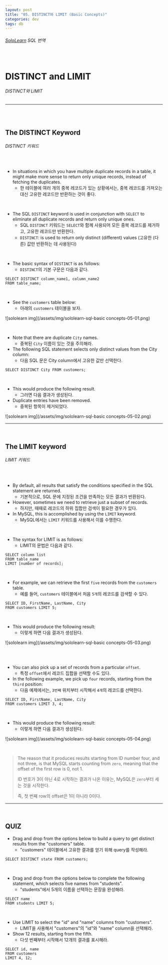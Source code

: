 ```yaml
---
layout: post
title: "05. DISTINCT와 LIMIT (Basic Concepts)"
categories: dev
tags: db
---
```


###### [SoloLearn](https://www.sololearn.com/) SQL 번역

<br>

# DISTINCT and LIMIT

###### DISTINCT와 LIMIT

------

<br>

<br>

## The DISTINCT Keyword

###### DISTINCT 키워드

<br>

- In situations in which you have multiple duplicate records in a table, it might make more sense to return only unique records, instead of fetching the duplicates.
  - 한 테이블에 여러 개의 중복 레코드가 있는 상황에서는, 중복 레코드를 가져오는 대신 고유한 레코드만 반환하는 것이 좋다.

<br>

- The SQL `DISTINCT` keyword is used in conjunction with `SELECT` to eliminate all duplicate records and return only unique ones.
  - SQL `DISTINCT` 키워드는 `SELECT`와 함께 사용되어 모든 중복 레코드를 제거하고, 고유한 레코드만 반환한다.
  - `DISTINCT`: is used to return only distinct (different) values (고유한 (다른) 값만 반환하는 데 사용된다)

<br>

- The basic syntax of `DISTINCT` is as follows:
  - `DISTINCT`의 기본 구문은 다음과 같다.

```mysql
SELECT DISTINCT column_name1, column_name2
FROM table_name;
```

<br>

- See the `customers` table below:
  - 아래의 `customers` 테이블을 보자.

![sololearn img](/assets/img/sololearn-sql-basic concepts-05-01.png)

<br>

- Note that there are duplicate `City` names.
  - 중복된 `City` 이름이 있는 것을 주의해라.
- The following SQL statement selects only distinct values from the City column:
  - 다음 SQL 문은 City column에서 고유한 값만 선택한다.

```mysql
SELECT DISTINCT City FROM customers;
```

<br>

- This would produce the following result.
  - 그러면 다음 결과가 생성된다.
- Duplicate entries have been removed.
  - 중복된 항목이 제거되었다.

![sololearn img](/assets/img/sololearn-sql-basic concepts-05-02.png)

------

<br>

## The LIMIT keyword

###### LIMIT 키워드

<br>

- By default, all results that satisfy the conditions specified in the SQL statement are returned.
  - 기본적으로, SQL 문에 지정된 조건을 만족하는 모든 결과가 반환된다.
- However, sometimes we need to retrieve just a subset of records.
  - 하지만, 때때로 레코드의 하위 집합만 검색이 필요한 경우가 있다.
- In MySQL, this is accomplished by using the `LIMIT` keyword.
  - MySQL에서는 `LIMIT` 키워드를 사용해서 이를 수행한다.

<br>

- The syntax for LIMIT is as follows:
  - LIMIT의 문법은 다음과 같다.

```mysql
SELECT column list
FROM table_name
LIMIT [number of records];
```

<br>

- For example, we can retrieve the first `five` records from the `customers` table.
  - 예를 들어, `customers` 테이블에서 처음 `5개`의 레코드를 검색할 수 있다.

```mysql
SELECT ID, FirstName, LastName, City
FROM customers LIMIT 5;
```

<br>

- This would produce the following result:
  - 이렇게 하면 다음 결과가 생성된다.

![sololearn img](/assets/img/sololearn-sql-basic concepts-05-03.png)

<br>

<br>

- You can also pick up a set of records from a particular `offset`.
  - 특정 `offset`에서 레코드 집합을 선택할 수도 있다.
- In the following example, we pick up `four` records, starting from the `third` position:
  - 다음 예제에서는, `3번째` 위치부터 시작해서 `4개`의 레코드를 선택한다.

```mysql
SELECT ID, FirstName, LastName, City
FROM customers LIMIT 3, 4;
```

<br>

- This would produce the following result:
  - 이렇게 하면 다음 결과가 생성된다.

![sololearn img](/assets/img/sololearn-sql-basic concepts-05-04.png)

<br>

> The reason that it produces results starting from ID number four, and not three, is that MySQL starts counting from `zero`, meaning that the offset of the first row is 0, not 1.
>
> ID 번호가 3이 아닌 4로 시작하는 결과가 나온 이유는, MySQL은 `zero`부터 세는 것을 시작한다.
>
> 즉, 첫 번째 row의 offset은 1이 아니라 0이다.

------

<br>

## QUIZ

- Drag and drop from the options below to build a query to get distinct results from the "customers" table.
  - "customers" 테이블에서 고유한 결과를 얻기 위해 query를 작성해라.

```mysql
SELECT DISTINCT state FROM customers;
```

<br>

- Drag and drop from the options below to complete the following statement, which selects five names from "students".
  - "students"에서 5개의 이름을 선택하는 문장을 완성해라.

```mysql
SELECT name
FROM students LIMIT 5;
```

<br>

- Use LIMIT to select the "id" and "name" columns from "customers".
  - LIMIT을 사용해서 "customers"의 "id"와 "name" column을 선택해라.
- Show 12 results, starting from the fifth.
  - 다섯 번째부터 시작해서 12개의 결과를 표시해라.

```mysql
SELECT id, name
FROM customers
LIMIT 4, 12;
```

<br>
